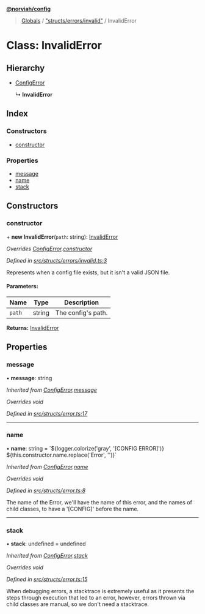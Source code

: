 **[@norviah/config](../README.md)**

> [Globals](../globals.md) / ["structs/errors/invalid"](../modules/_structs_errors_invalid_.md) / InvalidError

# Class: InvalidError

## Hierarchy

* [ConfigError](_structs_error_.configerror.md)

  ↳ **InvalidError**

## Index

### Constructors

* [constructor](_structs_errors_invalid_.invaliderror.md#constructor)

### Properties

* [message](_structs_errors_invalid_.invaliderror.md#message)
* [name](_structs_errors_invalid_.invaliderror.md#name)
* [stack](_structs_errors_invalid_.invaliderror.md#stack)

## Constructors

### constructor

\+ **new InvalidError**(`path`: string): [InvalidError](_structs_errors_invalid_.invaliderror.md)

*Overrides [ConfigError](_structs_error_.configerror.md).[constructor](_structs_error_.configerror.md#constructor)*

*Defined in [src/structs/errors/invalid.ts:3](https://github.com/Norviah/config/blob/54727f7/src/structs/errors/invalid.ts#L3)*

Represents when a config file exists, but it isn't a valid JSON file.

#### Parameters:

Name | Type | Description |
------ | ------ | ------ |
`path` | string | The config's path.  |

**Returns:** [InvalidError](_structs_errors_invalid_.invaliderror.md)

## Properties

### message

•  **message**: string

*Inherited from [ConfigError](_structs_error_.configerror.md).[message](_structs_error_.configerror.md#message)*

*Overrides void*

*Defined in [src/structs/error.ts:17](https://github.com/Norviah/config/blob/54727f7/src/structs/error.ts#L17)*

___

### name

•  **name**: string = \`${logger.colorize('gray', '[CONFIG ERROR]')} ${this.constructor.name.replace('Error', '')}\`

*Inherited from [ConfigError](_structs_error_.configerror.md).[name](_structs_error_.configerror.md#name)*

*Overrides void*

*Defined in [src/structs/error.ts:8](https://github.com/Norviah/config/blob/54727f7/src/structs/error.ts#L8)*

The name of the Error, we'll have the name of this error, and the names of
child classes, to have a '[CONFIG]' before the name.

___

### stack

•  **stack**: undefined = undefined

*Inherited from [ConfigError](_structs_error_.configerror.md).[stack](_structs_error_.configerror.md#stack)*

*Overrides void*

*Defined in [src/structs/error.ts:15](https://github.com/Norviah/config/blob/54727f7/src/structs/error.ts#L15)*

When debugging errors, a stacktrace is extremely useful as it presents the
steps through execution that led to an error, however, errors thrown via
child classes are manual, so we don't need a stacktrace.

